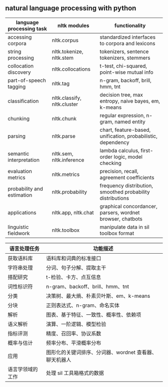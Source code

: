 natural language processing with python
---------------------------------------

| language processing task   | nltk modules                | functionality                                                |
| -------------------------- | --------------------------- | ------------------------------------------------------------ |
| accessing corpora          | nltk.corpus                 | standardized interfaces to corpora and lexicons              |
| string processing          | nltk.tokenize, nltk.stem    | tokenizers, sentence tokenizers, stemmers                    |
| collocation discovery      | nltk.collocations           | t-test, chi-squared, point-wise mutual info                  |
| part-of-speech tagging     | nltk.tag                    | n-gram, backoff, brill, hmm, tnt                             |
| classification             | nltk.classify, nltk.cluster | decision tree, max entropy, naive bayes, em, k-means         |
| chunking                   | nltk.chunk                  | regular expression, n-gram, named entity                     |
| parsing                    | nltk.parse                  | chart, feature-based, unification, probabilistic, dependency |
| semantic interpretation    | nltk.sem, nltk.inference    | lambda calculus, first-order logic, model checking           |
| evaluation metrics         | nltk.metrics                | precision, recall, agreement coefficients                    |
| probability and estimation | nltk.probability            | frequency distribution, smoothed probability distributions   |
| applications               | nltk.app, nltk.chat         | graphical concordancer, parsers, wordnet browser, chatbots   |
| linguistic fieldwork       | nltk.toolbox                | manipulate data in sil toolbox format                        |

| 语言处理任务 | 功能描述
| --- | --- |
| 获取语料库 | 语料库和词典的标准接口 |
| 字符串处理 | 分词、句子分解、提取主干 |
| 搭配研究 | t-检验、卡方、点互信息 |
| 词性标识符 | n-gram、backoff、brill、hmm、tnt |
| 分类 | 决策树、最大熵、朴素贝叶斯、em、k-means |
| 分块 | 正则表达式、n-gram、命名实体 |
| 解析 | 图表、基于特征、一致性、概率性、依赖项 |
| 语义解析 | 演算、一阶逻辑、模型检验 |
| 指标评测 | 精度、召回率、协议系数 |
| 概率与估计 | 频率分布、平滑概率分布 |
| 应用 | 图形化的关键词排序、分词器、wordnet 查看器、聊天机器人 |
| 语言学领域的工作 | 处理 sil 工具箱格式的数据 |
